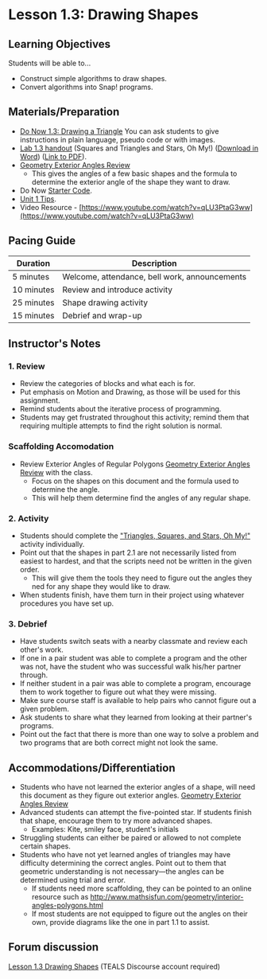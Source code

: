 # Lesson 1.3: Drawing Shapes

## Learning Objectives

Students will be able to...

* Construct simple algorithms to draw shapes.
* Convert algorithms into Snap! programs.

## Materials/Preparation

* [Do Now 1.3: Drawing a Triangle](do_now_13.md) You can ask students to give instructions in plain language, pseudo code or with images.
* [Lab 1.3 handout](lab_13.md) (Squares and Triangles and Stars, Oh My!) ([Download in Word](https://github.com/TEALSK12/introduction-to-computer-science/raw/master/Unit%201%20Word/Lab%201.3%20Squares%20Triangles.docx)) ([Link to PDF](https://github.com/TEALSK12/introduction-to-computer-science/raw/master/Unit%201%20PDF/Lab%201.3%20Squares%20Triangles.pdf)).
* [Geometry Exterior Angles Review](Geometry_Exterior_Angles.pdf)
  * This gives the angles of a few basic shapes and the formula to determine the exterior angle of the shape they want to draw.
* Do Now [Starter Code](https://snap.berkeley.edu/snap/snap.html#present:Username=aspiece%40gmail.com&ProjectName=Equalteral%20Triangle).
* [Unit 1 Tips](unit_1_tips.md).
* Video Resource - [https://www.youtube.com/watch?v=qLU3PtaG3ww](https://www.youtube.com/watch?v=qLU3PtaG3ww)

## Pacing Guide

| Duration   | Description                                   |
| ---------- | --------------------------------------------- |
| 5 minutes  | Welcome, attendance, bell work, announcements |
| 10 minutes | Review and introduce activity                 |
| 25 minutes | Shape drawing activity                        |
| 15 minutes | Debrief and wrap-up                           |

## Instructor's Notes

### 1.  Review

* Review the categories of blocks and what each is for.
* Put emphasis on Motion and Drawing, as those will be used for this assignment.
* Remind students about the iterative process of programming.
* Students may get frustrated throughout this activity; remind them that requiring multiple attempts to find the right solution is normal.

### Scaffolding Accomodation

* Review Exterior Angles of Regular Polygons [Geometry Exterior Angles Review](Geometry_Exterior_Angles.pdf) with the class.
  * Focus on the shapes on this document and the formula used to determine the angle.
  * This will help them determine find the angles of any regular shape.

### 2.  Activity

* Students should complete the ["Triangles, Squares, and Stars, Oh My!"](lab_13.md) activity individually.
* Point out that the shapes in part 2.1 are not necessarily listed from easiest to hardest, and that the scripts need not be written in the given order.
  * This will give them the tools they need to figure out the angles they ned for any shape they would like to draw.
* When students finish, have them turn in their project using whatever procedures you have set up.

### 3.  Debrief

* Have students switch seats with a nearby classmate and review each other's work.
* If one in a pair student was able to complete a program and the other was not, have the student who was successful walk his/her partner through.
* If neither student in a pair was able to complete a program, encourage them to work together to figure out what they were missing.
* Make sure course staff is available to help pairs who cannot figure out a given problem.
* Ask students to share what they learned from looking at their partner's programs.
* Point out the fact that there is more than one way to solve a problem and two programs that are both correct might not look the same.

## Accommodations/Differentiation

* Students who have not learned the exterior angles of a shape, will need this document as they figure out exterior angles. [Geometry Exterior Angles Review](Geometry_Exterior_Angles.pdf)
* Advanced students can attempt the five-pointed star. If students finish that shape, encourage them to try more advanced shapes.
  * Examples: Kite, smiley face, student's initials
* Struggling students can either be paired or allowed to not complete certain shapes.
* Students who have not yet learned angles of triangles may have difficulty determining the correct angles. Point out to them that geometric understanding is not necessary—the angles can be determined using trial and error.
  * If students need more scaffolding, they can be pointed to an online resource such as <http://www.mathsisfun.com/geometry/interior-angles-polygons.html>
  * If most students are not equipped to figure out the angles on their own, provide diagrams like the one in part 1.1 to assist.

## Forum discussion

[Lesson 1.3 Drawing Shapes](http://forums.tealsk12.org/c/unit-1-snap-basics/lesson-1-3-drawing-shapes) (TEALS Discourse account required)
